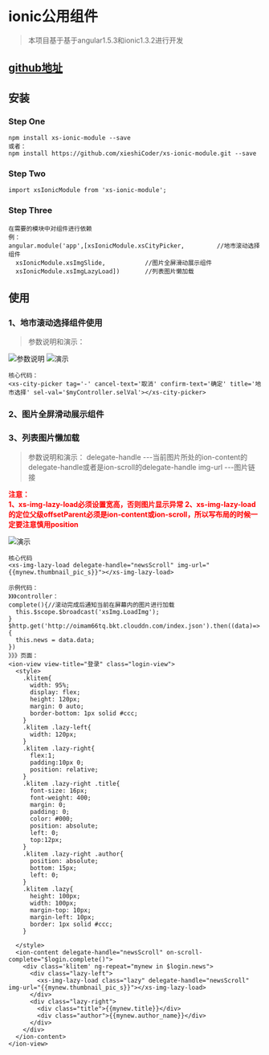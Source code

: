 
# ionic公用组件
>本项目基于基于angular1.5.3和ionic1.3.2进行开发

## [github地址](https://github.com/xieshiCoder/xs-ionic-module)

## 安装

### Step One

```
npm install xs-ionic-module --save
或者：
npm install https://github.com/xieshiCoder/xs-ionic-module.git --save
```

### Step Two
```
import xsIonicModule from 'xs-ionic-module';
```

### Step Three
```
在需要的模块中对组件进行依赖
例：
angular.module('app',[xsIonicModule.xsCityPicker,         //地市滚动选择组件
  xsIonicModule.xsImgSlide,           //图片全屏滑动展示组件
  xsIonicModule.xsImgLazyLoad])       //列表图片懒加载
```

## 使用

### 1、地市滚动选择组件使用
>参数说明和演示：

 ![参数说明](https://github.com/xieshiCoder/xs-ionic-module/blob/master/Screenshot/citypicker2.png) ![演示](https://github.com/xieshiCoder/xs-ionic-module/blob/master/Screenshot/citypicker1.gif)
```
核心代码：
<xs-city-picker tag='-' cancel-text='取消' confirm-text='确定' title='地市选择' sel-val='$myController.selVal'></xs-city-picker>

```

### 2、图片全屏滑动展示组件

### 3、列表图片懒加载
>参数说明和演示：
delegate-handle ---当前图片所处的ion-content的delegate-handle或者是ion-scroll的delegate-handle
img-url ---图片链接
<h4 style='color:red;padding:0;margin:0'>
注意：<br/>
    1、xs-img-lazy-load必须设置宽高，否则图片显示异常
    2、xs-img-lazy-load的定位父级offsetParent必须是ion-content或ion-scroll，所以写布局的时候一定要注意慎用position
</h4>

![演示](https://github.com/xieshiCoder/xs-ionic-module/blob/master/Screenshot/lazyload.gif)
```
核心代码
<xs-img-lazy-load delegate-handle="newsScroll" img-url="{{mynew.thumbnail_pic_s}}"></xs-img-lazy-load>

示例代码：
》》》controller：
complete(){//滚动完成后通知当前在屏幕内的图片进行加载
  this.$scope.$broadcast('xsImg.LoadImg');
}
$http.get('http://oimam66tq.bkt.clouddn.com/index.json').then((data)=>{
  this.news = data.data;
})
》》》页面：
<ion-view view-title="登录" class="login-view">
  <style>
    .klitem{
      width: 95%;
      display: flex;
      height: 120px;
      margin: 0 auto;
      border-bottom: 1px solid #ccc;
    }
    .klitem .lazy-left{
      width: 120px;
    }
    .klitem .lazy-right{
      flex:1;
      padding:10px 0;
      position: relative;
    }
    .klitem .lazy-right .title{
      font-size: 16px;
      font-weight: 400;
      margin: 0;
      padding: 0;
      color: #000;
      position: absolute;
      left: 0;
      top:12px;
    }
    .klitem .lazy-right .author{
      position: absolute;
      bottom: 15px;
      left: 0;
    }
    .klitem .lazy{
      height: 100px;
      width: 100px;
      margin-top: 10px;
      margin-left: 10px;
      border: 1px solid #ccc;
    }

  </style>
  <ion-content delegate-handle="newsScroll" on-scroll-complete="$login.complete()">
    <div class='klitem' ng-repeat="mynew in $login.news">
      <div class="lazy-left">
        <xs-img-lazy-load class="lazy" delegate-handle="newsScroll" img-url="{{mynew.thumbnail_pic_s}}"></xs-img-lazy-load>
      </div>
      <div class="lazy-right">
        <div class="title">{{mynew.title}}</div>
        <div class="author">{{mynew.author_name}}</div>
      </div>
    </div>
  </ion-content>
</ion-view>
```
